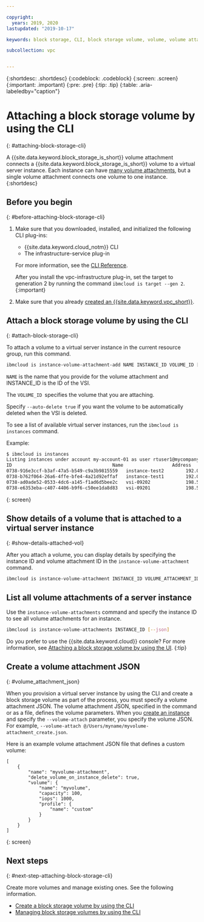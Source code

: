 ```yaml
---

copyright:
  years: 2019, 2020
lastupdated: "2019-10-17"

keywords: block storage, CLI, block storage volume, volume, volume attachment

subcollection: vpc


---
```


{:shortdesc: .shortdesc}
{:codeblock: .codeblock}
{:screen: .screen}
{:important: .important}
{:pre: .pre}
{:tip: .tip}
{:table: .aria-labeledby="caption"}

# Attaching a block storage volume by using the CLI
{: #attaching-block-storage-cli}

A {{site.data.keyword.block_storage_is_short}} volume attachment connects a {{site.data.keyword.block_storage_is_short}} volume to a virtual server instance. Each instance can have [many volume attachments](/docs/vpc?topic=vpc-attaching-block-storage#vol-attach-limits), but a single volume attachment connects one volume to one instance.
{:shortdesc}

## Before you begin
{: #before-attaching-block-storage-cli}

1. Make sure that you downloaded, installed, and initialized the following CLI plug-ins:
    * {{site.data.keyword.cloud_notm}} CLI
    * The infrastructure-service plug-in

   For more information, see the [CLI Reference](/docs/vpc?topic=vpc-infrastructure-cli-plugin-vpc-reference).
   
   After you install the vpc-infrastructure plug-in, set the target to generation 2 by running the command `ibmcloud is target --gen 2`.
   {:important}
   
2. Make sure that you already [created an {{site.data.keyword.vpc_short}}](/docs/vpc?topic=vpc-getting-started).

## Attach a block storage volume by using the CLI
{: #attach-block-storage-cli}

To attach a volume to a virtual server instance in the current resource group, run this command.

```bash
ibmcloud is instance-volume-attachment-add NAME INSTANCE_ID VOLUME_ID [--auto-delete true | false] [--json]
```

`NAME` is the name that you provide for the volume attachment and INSTANCE_ID is the ID of the VSI.

The `VOLUME_ID `specifies the volume that you are attaching.

Specify `--auto-delete true` if you want the volume to be automatically deleted when the VSI is deleted.

To see a list of available virtual server instances, run the `ibmcloud is instances` command.

Example:

```bash
$ ibmcloud is instances
Listing instances under account my-account-01 as user rtuser1@mycompany.com...
ID                                     Name                  Address          Profile   Image                            Created        Status     VPC                               Zone         Resource Group
0738-916e3ccf-b3af-47a5-b549-c9a3b9815559   instance-test2        192.0.2.1        -         ubuntu-16.04-amd64(7eb4e35b-.)   4 hours ago    running    function-test-vpc1(974e258e-.)    us-south-1   -
0738-b762f064-26a6-4ffe-bfe4-4a21d92effaf   instance-test1        192.0.2.2        -         ubuntu-16.04-amd64(7eb4e35b-.)   4 hours ago    running    function-test-vpc2(974e258e-.)    us-south-1   -
0738-ad0ade52-0533-4dc6-a145-f1ad6d5bee2c   vsi-09202             198.51.100.1     -         ubuntu-16.04-amd64(7eb4e35b-.)   5 hours ago    running    vpnaas-test1(2467b0fa-.)          us-south-1   -
0738-e6353eba-c407-4406-b9f6-c50ee1da8d83   vsi-09201             198.51.100.3     -         ubuntu-16.04-amd64(7eb4e35b-.)   5 hours ago    running    vpnaas-test1(2467b0fa-.)          us-south-1   -

```
{: screen}

## Show details of a volume that is attached to a virtual server instance
{: #show-details-attached-vol}

After you attach a volume, you can display details by specifying the instance ID and volume attachment ID in the `instance-volume-attachment` command.

```bash
ibmcloud is instance-volume-attachment INSTANCE_ID VOLUME_ATTACHMENT_ID [--json]
```

## List all volume attachments of a server instance

Use the `instance-volume-attachments` command and specify the instance ID to see all volume attachments for an instance.

```bash
ibmcloud is instance-volume-attachments INSTANCE_ID [--json]
```

Do you prefer to use the {{site.data.keyword.cloud}} console? For more information, see [Attaching a block storage volume by using the UI](/docs/vpc?topic=vpc-attaching-block-storage).
{:tip}

## Create a volume attachment JSON
{: #volume_attachment_json}

When you provision a virtual server instance by using the CLI and create a block storage volume as part of the process, you must specify a volume attachment JSON. The volume attachment JSON, specified in the command or as a file, defines the volume parameters. When you [create an instance](/docs/vpc?topic=vpc-creating-virtual-servers-cli) and specify the `--volume-attach` parameter, you specify the volume JSON. For example, `--volume-attach @/Users/myname/myvolume-attachment_create.json`.

Here is an example volume attachment JSON file that defines a custom volume:

```
[
    {
        "name": "myvolume-attachment",
        "delete_volume_on_instance_delete": true,
        "volume": {
            "name": "myvolume",
            "capacity": 100,
            "iops": 1000,
            "profile": {
                "name": "custom"
            }
        }
    }
]
```
{: screen}

## Next steps
{: #next-step-attaching-block-storage-cli}

Create more volumes and manage existing ones. See the following information.

* [Create a block storage volume by using the CLI](/docs/vpc?topic=vpc-creating-block-storage-cli)
* [Managing block storage volumes by using the CLI](/docs/vpc?topic=vpc-managing-block-storage-cli)
